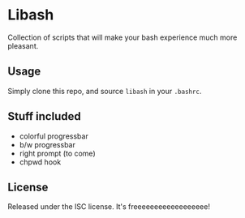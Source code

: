 Libash
======

Collection of scripts that will make your bash experience much more pleasant.



Usage
-----

Simply clone this repo, and source `libash` in your `.bashrc`.



Stuff included
--------------

- colorful progressbar
- b/w progressbar
- right prompt (to come)
- chpwd hook



License
-------

Released under the ISC license. It's freeeeeeeeeeeeeeeeee!

